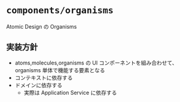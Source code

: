# `components/organisms`

Atomic Design の Organisms

## 実装方針

- atoms,molecules,organisms の UI コンポーネントを組み合わせて、organisms 単体で機能する要素となる
- コンテキストに依存する
- ドメインに依存する
  - 実際は Application Service に依存する
